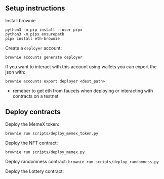 ## Setup instructions
Install brownie
```
python3 -m pip install --user pipx
python3 -m pipx ensurepath
pipx install eth-brownie
```

Create a `deployer` account:

`brownie accounts generate deployer`

If you want to interact with this account using wallets you can export the json with:

`brownie accounts export deployer <dest_path>`

* remeber to get eth from faucets when deploying or interacting with contracts on a testnet

## Deploy contracts
Deploy the MemeX token:

`brownie run scripts/deploy_memex_token.py`

Deploy the NFT contract:

`brownie run scripts/deploy_memex.py`

Deploy randomness contract:
`brownie run scripts/deploy_randomness.py`

Deploy the Lottery contract:



